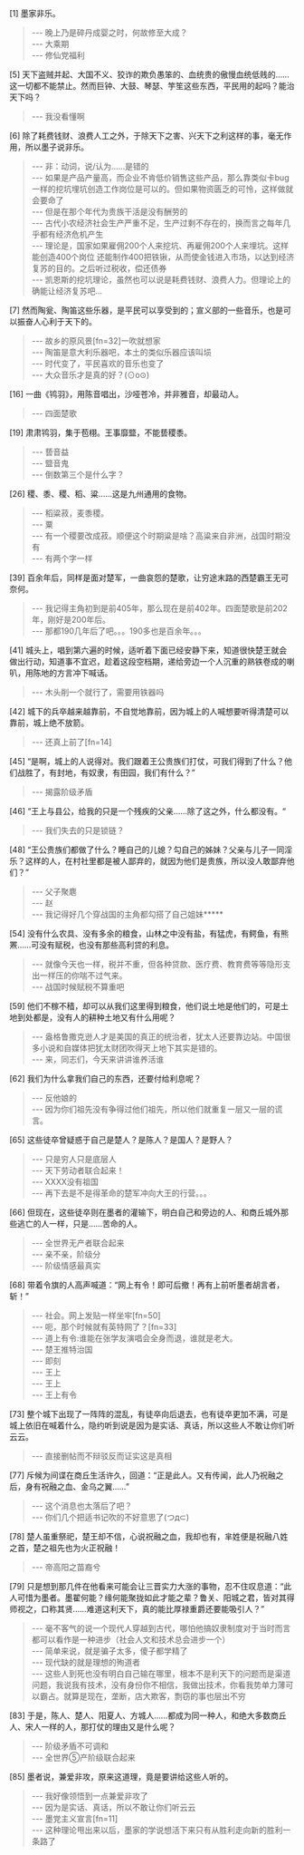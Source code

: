 
[1] 墨家非乐。
>--- 晚上乃是碎丹成婴之时，何故修至大成？<br>
>--- 大乘期<br>
>--- 修仙党福利<br>

[5] 天下盗贼并起、大国不义、狡诈的欺负愚笨的、血统贵的傲慢血统低贱的……这一切都不能禁止。然而巨钟、大鼓、琴瑟、竽笙这些东西，平民用的起吗？能治天下吗？
>--- 我没看懂啊<br>

[6] 除了耗费钱财、浪费人工之外，于除天下之害、兴天下之利这样的事，毫无作用，所以墨子说非乐。
>--- 非：动词，说/认为……是错的<br>
>--- 如果是产品产量高，而企业不肯低价销售这些产品，那么靠类似卡bug一样的挖坑埋坑创造工作岗位是可以的。但如果物资匮乏的可怜，这样做就会要命了<br>
>--- 但是在那个年代为贵族干活是没有酬劳的<br>
>--- 古代小农经济社会生产严重不足，生产过剩不存在的，换而言之每年几乎都有经济危机产生<br>
>--- 理论是，国家如果雇佣200个人来挖坑、再雇佣200个人来埋坑。这样能创造400个岗位 还能制作400把铁锹，从而使金钱进入市场，以达到经济复苏的目的。之后听过税收，偿还债券<br>
>--- 凯恩斯的挖坑理论，虽然也可以说是耗费钱财、浪费人力。但理论上的确能让经济复苏吧...<br>

[7] 然而陶瓮、陶笛这些乐器，是平民可以享受到的；宣义部的一些音乐，也是可以振奋人心利于天下的。
>--- 故乡的原风景[fn=32]一吹就想家<br>
>--- 陶笛是意大利乐器吧，本土的类似乐器应该叫埙<br>
>--- 时代变了，平民喜欢的音乐也变了<br>
>--- 大众音乐才是真的好？(⊙o⊙)<br>

[16] 一曲《鸨羽》，用陈音唱出，沙哑苍冷，并非雅音，却最动人。
>--- 四面楚歌<br>

[19] 肃肃鸨羽，集于苞栩。王事靡盬，不能兿稷黍。
>--- 兿音益<br>
>--- 盬音鬼<br>
>--- 倒数第三个是什么字？<br>

[26] 稷、黍、稷、稻、粱……这是九州通用的食物。
>--- 稻粱菽，麦黍稷。<br>
>--- 粟<br>
>--- 有一个稷要改成菽。顺便这个时期粱是啥？高粱来自非洲，战国时期没有<br>
>--- 有两个字一样<br>

[39] 百余年后，同样是面对楚军，一曲哀怨的楚歌，让穷途末路的西楚霸王无可奈何。
>--- 我记得主角初到是前405年，那么现在是前402年。四面楚歌是前202年，刚好是200年后。<br>
>--- 那都190几年后了吧。。。190多也是百余年。。。<br>

[41] 城头上，唱到第六遍的时候，适听着下面已经安静下来，知道很快楚王就会做出行动，知道事不宜迟，趁着这段空档期，递给旁边一个人沉重的熟铁卷成的喇叭，用陈地的方言冲下喊话。
>--- 木头削一个就行了，需要用铁器吗<br>

[42] 城下的兵卒越来越靠前，不自觉地靠前，因为城上的人喊想要听得清楚可以靠前，城上绝不放箭。
>--- 还真上前了[fn=14]<br>

[45] “是啊，城上的人说得对。我们跟着王公贵族们打仗，可我们得到了什么？他们战胜了，有封地，有奴隶，有田园，我们有什么？”
>--- 揭露阶级矛盾<br>

[46] “王上与县公，给我的只是一个残疾的父亲……除了这之外，什么都没有。“
>--- 我们失去的只是锁链？<br>

[48] “王公贵族们都做了什么？睡自己的儿媳？勾自己的姊妹？父亲与儿子一同淫乐？这样的人，在村社里都是被人鄙弃的，就因为他们是贵族，所以没人敢鄙弃他们？”
>--- 父子聚麀<br>
>--- 赵<br>
>--- 我记得好几个穿战国的主角都勾搭了自己姐妹*****<br>

[54] 没有什么农具、没有多余的粮食，山林之中没有盐，有猛虎，有鳄鱼，有熊罴……可没有赋税，也没有那些高利贷的利息。
>--- 就像今天也一样，税并不重，但各种贷款、医疗费、教育费等等隐形支出一样压的你喘不过气来。<br>
>--- 战国时候赋税不算重吧<br>

[59] 他们不稼不穑，却可以从我们这里得到粮食，他们说土地是他们的，可是土地到处都是，没有人的耕种土地又有什么用呢？
>--- 盎格鲁撒克逊人才是美国的真正的统治者，犹太人还要靠边站。中国很多小说和自媒体把犹太财团吹得天上地下其实是错的。<br>
>--- 来，同志们，今天来讲讲谁养活谁<br>

[62] 我们为什么拿我们自己的东西，还要付给利息呢？
>--- 反他娘的<br>
>--- 因为你们祖先没有争得过他们祖先，所以他们就重复一层又一层的谎言。<br>

[65] 这些徒卒曾疑惑于自己是楚人？是陈人？是国人？是野人？
>--- 只是穷人只是底层人<br>
>--- 天下劳动者联合起来！<br>
>--- XXXX没有祖国<br>
>--- 再下去是不是得革命的楚军冲向大王的行营。。。<br>

[66] 但现在，这些徒卒则在墨者的灌输下，明白自己和旁边的人、和商丘城外那些逃亡的人一样，只是……苦命的人。
>--- 全世界无产者联合起来<br>
>--- 亲不亲，阶级分<br>
>--- 阶级情感最真实<br>

[68] 带着令旗的人高声喊道：“网上有令！即可后撤！再有上前听墨者胡言者，斩！”
>--- 社会。网上发贴一样坐牢[fn=50]<br>
>--- 呃，那个时候就有英特网了？[fn=33]<br>
>--- 道上有令:谁能在张学友演唱会全身而退，谁就是老大。<br>
>--- 楚王推特治国<br>
>--- 即刻<br>
>--- 王上<br>
>--- 王上<br>
>--- 王上有令<br>

[73] 整个城下出现了一阵阵的混乱，有徒卒向后退去，也有徒卒更加不满，可是城上依旧在喊着什么，隐约听到说是因为是实话、真话，所以这些人不敢让你们听云云。
>--- 直接删帖而不辩驳反而证实这是真相<br>

[77] 斥候为间谍在商丘生活许久，回道：“正是此人。又有传闻，此人乃祝融之后，身有祝融之血、金乌之翼……”
>--- 这个消息也太落后了吧？<br>
>--- 你们几个把适书记吹的不好意思了(つд⊂)<br>

[78] 楚人虽重祭祀，楚王却不信，心说祝融之血，我却也有，芈姓便是祝融八姓之首，楚之祖先也为火正祝融！
>--- 帝高阳之苗裔兮<br>

[79] 只是想到那几件在他看来可能会让三晋实力大涨的事物，忍不住叹息道：“此人可惜为墨者。墨翟何能？缘何能聚拢如此才能之辈？鲁关、阳城之君，皆对其得师视之，口称其贤……难道这利天下，真的能比厚禄重爵还要能吸引人？”
>--- 毫不客气的说一个现代人穿越到古代，哪怕他搞奴隶制度对于当时而言都可以看作是一种进步（社会人文和技术总会进步一个）<br>
>--- 简单来说，就是骗子太多，傻子都学精了<br>
>--- 现代缺的就是理想的殉道者<br>
>--- 这些人到死也没有明白自己输在哪里，根本不是利天下的问题而是渠道问题，我说我有技术，没有身份你不相信，我做出技术，你看我势单力薄可以霸占。就算是现在，垄断，店大欺客，剽窃的事也层出不穷<br>

[83] 于是，陈人、楚人、阳夏人、方城人……都成为同一种人，和绝大多数商丘人、宋人一样的人，那打仗的理由又是什么呢？
>--- 阶级矛盾不可调和<br>
>--- 全世界⑤产阶级联合起来<br>

[85] 墨者说，兼爱非攻，原来这道理，竟是要讲给这些人听的。
>--- 我好像领悟到一点兼爱非攻了<br>
>--- 因为是实话、真话，所以不敢让你们听云云<br>
>--- 墨党主义宣言[fn=11]<br>
>--- 这种理论甩出来以后，墨家的学说想活下来只有从胜利走向新的胜利一条路了<br>
